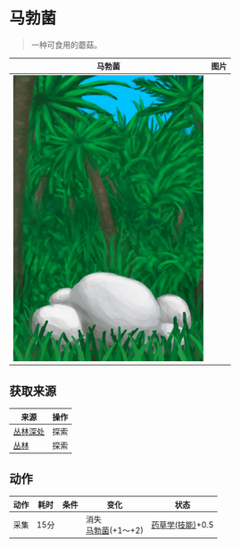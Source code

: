 # 马勃菌  
> 一种可食用的蘑菇。  
  
  马勃菌  |   图片   
 ----  |  ----:   
   |  ![](Sprite/PuffballsPlant.png)   
  
## 获取来源  
来源  |  操作  
----  |  ----  
[丛林深处](DeepJungle.md)  |  探索  
[丛林](Jungle.md)  |  探索  
## 动作  
动作  |  耗时  |  条件  |  变化  |  状态  
----  |  ----  |  ----  |  ----  |  ----  
采集<br>  |  15分  |    |  消失<br>[马勃菌](Puffballs.md)(+1～+2)<br>  |  [药草学(技能)](Skill_Herbology.md)+0.5  
